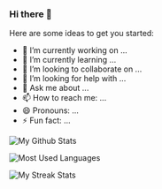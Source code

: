 ### Hi there 👋

<!--
**vipankumar87/vipankumar87** is a ✨ _special_ ✨ repository because its `README.md` (this file) appears on your GitHub profile.
-->
Here are some ideas to get you started:

- 🔭 I’m currently working on ...
- 🌱 I’m currently learning ...
- 👯 I’m looking to collaborate on ...
- 🤔 I’m looking for help with ...
- 💬 Ask me about ...
- 📫 How to reach me: ...
- 😄 Pronouns: ...
- ⚡ Fun fact: ...


![My Github Stats](https://github-readme-stats.vercel.app/api?username=vipankumar87&show_icons=true)

![Most Used Languages](https://github-readme-stats.vercel.app/api/top-langs?username=vipankumar87&show_icons=true&locale=en&layout=compact)

![My Streak Stats](https://github-readme-streak-stats.herokuapp.com/?user=vipankumar87)
